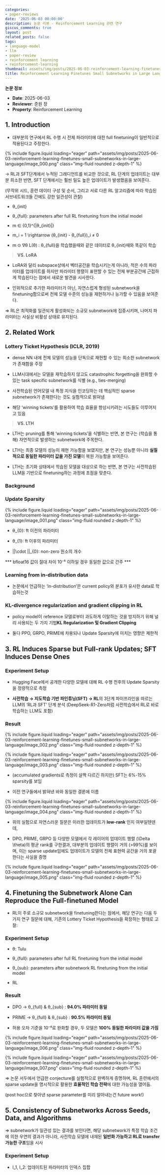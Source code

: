 ```yaml
---
categories:
- paper-reviews
date: '2025-06-03 00:00:00'
description: 논문 리뷰 - Reinforcement Learning 관련 연구
giscus_comments: true
layout: post
related_posts: false
tags:
- language-model
- llm
- paper-review
- reinforcement learning
- reinforcement-learning
thumbnail: assets/img/posts/2025-06-03-reinforcement-learning-finetunes-small-subnetworks-in-large-language/thumbnail.jpg
title: Reinforcement Learning Finetunes Small Subnetworks in Large Language Models
---
```


**논문 정보**
- **Date**: 2025-06-03
- **Reviewer**: 준원 장
- **Property**: Reinforcement Learning

## 1. Introduction

- 대부분의 연구에서 RL 수행 시 전체 파라미터에 대한 full finetuning이 일반적으로 적용된다고 주장한다.

{% include figure.liquid loading="eager" path="assets/img/posts/2025-06-03-reinforcement-learning-finetunes-small-subnetworks-in-large-language/image_000.png" class="img-fluid rounded z-depth-1" %}

→ RL과 SFT단계에서 누적된 그래디언트를 비교한 것으로, RL 단계의 업데이트는 대부분 희소한 반면, SFT 단계에서는 훨씬 밀도 높은 업데이트가 발생했음을 보여준다.

(무작위 시드, 훈련 데이터 구성 및 순서, 그리고 서로 다른 RL 알고리즘에 따라 학습된 서브네트워크들 간에도 강한 일관성이 관찰)

- θ_{init}

- θ_{full}: parameters after full RL finetuning from the initial model

-  m ∈ {0,1}^{|θ_{init}|}

- m_i = 1 \rightarrow (θ_{init} - θ_{full})_i ≠ 0

-  m ⊙ ∇θ L(θ) : θ_{full}을 학습했을때와 같은 데이터로 θ_{init}때와 똑같이 학습

> **VS. LoRA**

- LoRA와 달리 subspace상에서 벡터공간을 학습시키는게 아니라, 적은 수의 파라미터를 업데이트를 하지만 파라미터 행렬이 표현할 수 있는 전체 부분공간에 근접하게 학습된다는 점에서 새로운 발견을 시사한다.

- 인위적으로 추가한 파라미터가 아닌, 자연스럽게 형성된 subnetwork을 finetuning함으로써 전체 모델 수준의 성능을 재현하거나 능가할 수 있음을 보여준다.

⇒ RL은 최적화를 일관되게 활성화되는 소규모 subnetwork에 집중시키며, 나머지 파라미터는 사실상 비활성 상태로 유지된다.

## 2. Related Work

### Lottery Ticket Hypothesis (ICLR, 2019)

- dense NN 내에 전체 모델의 성능을 단독으로 재현할 수 있는 희소한 subnetwork가 존재함을 주장

- LLM시대에서는 모델을 재학습하지 않고도 catastrophic forgetting을 완화할 수 있는 task specific subnetwork를 식별 (e.g., ties-merging)

- 사전학습된 언어모델 내 특정 지식을 인코딩하는 데 핵심적인 sparse subnetwork가 존재한다는 것도 실험적으로 밝혀냄

- 해당 ‘winning tickets’를 활용하여 학습 효율을 향상시키려는 시도들도 이루어지고 있음

> **VS. LTH**

- LTH는 pruning를 통해 ‘winning tickets’을 식별하는 반면, 본 연구는 (학습을 통해) 자연적으로 발생하는 subnetwork에 주목한다.

- LTH는 최종 모델의 성능이 재현 가능함을 보였지만, 본 연구는 성능뿐 아니라 **실질적으로 동일한 파라미터 값을 가진 모델**이 복원 가능함을 보여준다.

- LTH는 초기화 상태에서 학습된 모델을 대상으로 하는 반면, 본 연구는 사전학습된 LLM을 기반으로 finetuning하는 과정에 초점을 맞춘다.

### Background

### Update Sparsity

{% include figure.liquid loading="eager" path="assets/img/posts/2025-06-03-reinforcement-learning-finetunes-small-subnetworks-in-large-language/image_001.png" class="img-fluid rounded z-depth-1" %}

- θ_{0}: ft 이전의 파라미터

- θ_{1}: ft 이후의 파라미터

- ||\cdot ||_{0}: non-zero 원소의 개수

***  bfloat16 값이 절대 차이 10⁻⁵ 이하일 경우 동일한 값으로 간주 *** 

### Learning from in-distribution data

- 논문에서 언급하는 ‘in-distribution’은 current policy와 분포가 유사한 data로 학습하는것

### KL-divergence regularization and gradient clipping in RL

- policy model이 reference 모델로부터 과도하게 이탈하는 것을 방지하기 위해 널리 사용되는 두 가지 기법**KL Regularization 및 Gradient Clipping**

- 둘다 PPO, GRPO, PRIME에 차용되나 Update Sparsity에 미치는 영향은 제한적

## 3. RL Induces Sparse but Full-rank Updates; SFT Induces Dense Ones

### Experiment Setup

- Hugging Face에서 공개한 다양한 모델에 대해 RL 수행 전후의 Update Sparsity을 정량적으로 측정

- **사전학습 → 지도학습 기반 파인튜닝(SFT) → RL**의 3단계 파이프라인을 따르는 LLM의 ‘RL과 SFT’ 단계 분석 (DeepSeek-R1-Zero처럼 사전학습에서 RL로 바로 학습하는 LLM도 포함)

### Result

{% include figure.liquid loading="eager" path="assets/img/posts/2025-06-03-reinforcement-learning-finetunes-small-subnetworks-in-large-language/image_002.png" class="img-fluid rounded z-depth-1" %}

{% include figure.liquid loading="eager" path="assets/img/posts/2025-06-03-reinforcement-learning-finetunes-small-subnetworks-in-large-language/image_003.png" class="img-fluid rounded z-depth-1" %}

- (accumulated gradients로 측정이 살짝 다르긴 하지만)  SFT는 6%-15% sparsity를 보임

- 이전 연구들에서 밝혀낸 바와 동일한 결론에 이름

{% include figure.liquid loading="eager" path="assets/img/posts/2025-06-03-reinforcement-learning-finetunes-small-subnetworks-in-large-language/image_004.png" class="img-fluid rounded z-depth-1" %}

- 위의 실험으로 자연스러운 질문은 이러한 업데이트가 **low-rank** 인지 여부일텐덴데,

- DPO, PRIME, GRPO 등 다양한 모델에서 각 레이어의 업데이트 행렬 (\Delta \theta)의 평균 rank를 구한결과, 대부분의 업데이트 행렬이 거의 (>99%)를 보이며, 이는 sparse update임에도 업데이트가 모델의 전체 표현력 공간을 거의 포괄한다는 사실을 증명

{% include figure.liquid loading="eager" path="assets/img/posts/2025-06-03-reinforcement-learning-finetunes-small-subnetworks-in-large-language/image_005.png" class="img-fluid rounded z-depth-1" %}

## 4. Finetuning the Subnetwork Alone Can Reproduce the Full-finetuned Model

- RL이 주로 소규모 subnetwork을 finetuning한다는 점에서, 해당 연구는 다음 두 가지 연구 질문에 대해, 기존의 Lottery Ticket Hypothesis을 확장하는 형태로 고찰:

### Experiment Setup

- θ: Tulu

- θ_{full}: parameters after full RL finetuning from the initial model

- θ_{sub}: parameters after subnetwork RL finetuning from the initial model

- RL

### Result

- DPO → θ_{full} & θ_{sub} : **94.0% 파라미터 동일**

- PRIME → θ_{full} & θ_{sub} : **90.5% 파라미터 동일**

- 허용 오차 기준을 10⁻⁴로 완화할 경우, 두 모델은 **100% 동일한 파라미터 값을 가짐**

{% include figure.liquid loading="eager" path="assets/img/posts/2025-06-03-reinforcement-learning-finetunes-small-subnetworks-in-large-language/image_006.png" class="img-fluid rounded z-depth-1" %}

{% include figure.liquid loading="eager" path="assets/img/posts/2025-06-03-reinforcement-learning-finetunes-small-subnetworks-in-large-language/image_007.png" class="img-fluid rounded z-depth-1" %}

⇒ 논문 서두에서 언급한 conjecture를 실험적으로 완벽하게 증명하며, RL 훈련에서의 sparse update을 명시적으로 활용한 **효율적인 학습 전략**에 대한 가능성을 열어둠. 

(post hoc으로 찾아낸 sparse parameter를 미리 알아내는건 future work!)

## 5. Consistency of Subnetworks Across Seeds, Data, and Algorithms

⇒ subnetwork가 일관성 있는 결과를 보인다면, 해당 subnetwork가 특정 학습 조건에 의한 우연의 결과가 아니라, 사전학습 모델에 내재된 **일반화 가능하고 RL로 transfer 가능한 구조**임을 시사

### Experiment Setup

- I_1, I_2: 업데이트된 파라미터의 인덱스 집합
